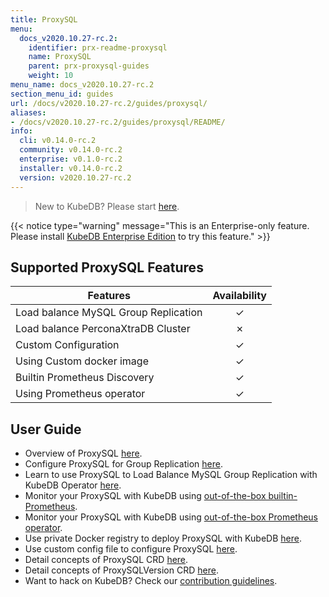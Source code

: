 ```yaml
---
title: ProxySQL
menu:
  docs_v2020.10.27-rc.2:
    identifier: prx-readme-proxysql
    name: ProxySQL
    parent: prx-proxysql-guides
    weight: 10
menu_name: docs_v2020.10.27-rc.2
section_menu_id: guides
url: /docs/v2020.10.27-rc.2/guides/proxysql/
aliases:
- /docs/v2020.10.27-rc.2/guides/proxysql/README/
info:
  cli: v0.14.0-rc.2
  community: v0.14.0-rc.2
  enterprise: v0.1.0-rc.2
  installer: v0.14.0-rc.2
  version: v2020.10.27-rc.2
---
```


> New to KubeDB? Please start [here](/docs/v2020.10.27-rc.2/README).

{{< notice type="warning" message="This is an Enterprise-only feature. Please install [KubeDB Enterprise Edition](/docs/v2020.10.27-rc.2/setup/install/enterprise) to try this feature." >}}

## Supported ProxySQL Features

| Features                             | Availability |
| ------------------------------------ | :----------: |
| Load balance MySQL Group Replication |   &#10003;   |
| Load balance PerconaXtraDB Cluster   |   &#10007;   |
| Custom Configuration                 |   &#10003;   |
| Using Custom docker image            |   &#10003;   |
| Builtin Prometheus Discovery         |   &#10003;   |
| Using Prometheus operator            |   &#10003;   |

## User Guide

- Overview of ProxySQL [here](/docs/v2020.10.27-rc.2/guides/proxysql/overview/overview).
- Configure ProxySQL for Group Replication [here](/docs/v2020.10.27-rc.2/guides/proxysql/overview/configure-proxysql).
- Learn to use ProxySQL to Load Balance MySQL Group Replication with KubeDB Operator [here](/docs/v2020.10.27-rc.2/guides/proxysql/quickstart/load-balance-mysql-group-replication).
- Monitor your ProxySQL with KubeDB using [out-of-the-box builtin-Prometheus](/docs/v2020.10.27-rc.2/guides/proxysql/monitoring/using-builtin-prometheus).
- Monitor your ProxySQL with KubeDB using [out-of-the-box Prometheus operator](/docs/v2020.10.27-rc.2/guides/proxysql/monitoring/using-prometheus-operator).
- Use private Docker registry to deploy ProxySQL with KubeDB [here](/docs/v2020.10.27-rc.2/guides/proxysql/private-registry/using-private-registry).
- Use custom config file to configure ProxySQL [here](/docs/v2020.10.27-rc.2/guides/proxysql/configuration/using-config-file).
- Detail concepts of ProxySQL CRD [here](/docs/v2020.10.27-rc.2/guides/proxysql/concepts/proxysql).
- Detail concepts of ProxySQLVersion CRD [here](/docs/v2020.10.27-rc.2/guides/proxysql/concepts/catalog).
- Want to hack on KubeDB? Check our [contribution guidelines](/docs/v2020.10.27-rc.2/CONTRIBUTING).
